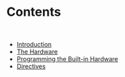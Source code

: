 # Contents
​
* [Introduction](Introduction/Introduction.md)
* [The Hardware](The_Hardware/The_Hardware.md)
* [Programming the Built-in Hardware](Programming_the_Built-in_Hardware/Programming_the_Built-in_Hardware.md)
* [Directives](/opensourcefpgas/Directives/Directives.md)